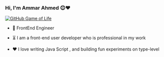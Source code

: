 ### Hi, I'm Ammar Ahmed 😊❤️



[![GitHub Game of Life](https://github4life.herokuapp.com/ethomson.gif?z=6)](https://github4life.herokuapp.com/ethomson)



- 💼 FrontEnd Engineer

- ⏳ I am a front-end user developer who is professional in my work

- ❤️ I love writing Java Script , and building fun experiments on type-level

